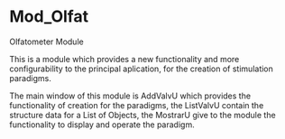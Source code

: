 # Mod_Olfat
Olfatometer Module

This is a module which provides a new functionality and more configurability to the principal aplication, 
for the creation of stimulation paradigms.

The main window of this module is AddValvU which provides the functionality of creation for the paradigms,
the ListValvU contain the structure data for a List of Objects, the MostrarU give to the module the functionality
to display and operate the paradigm.

